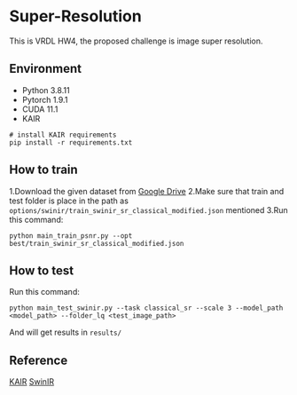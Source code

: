 # Super-Resolution
This is VRDL HW4, the proposed challenge is image super resolution.
## Environment
- Python 3.8.11
- Pytorch 1.9.1
- CUDA 11.1
- KAIR
```
# install KAIR requirements
pip install -r requirements.txt
```

## How to train
1.Download the given dataset from [Google Drive](https://drive.google.com/file/d/1GL_Rh1N-WjrvF_-YOKOyvq0zrV6TF4hb/view)
2.Make sure that train and test folder is place in the path as `options/swinir/train_swinir_sr_classical_modified.json` mentioned
3.Run this command:
```
python main_train_psnr.py --opt best/train_swinir_sr_classical_modified.json
``` 
## How to test
Run this command:
```
python main_test_swinir.py --task classical_sr --scale 3 --model_path <model_path> --folder_lq <test_image_path>
```
And will get results in `results/`

## Reference
[KAIR](https://github.com/cszn/KAIR)
[SwinIR](https://github.com/JingyunLiang/SwinIR)
